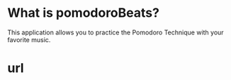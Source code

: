 # What is pomodoroBeats?
This application allows you to practice the Pomodoro Technique with your favorite music.

# url

